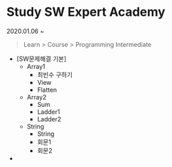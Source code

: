 # Study SW Expert Academy

2020.01.06 ~



> Learn > Course > Programming Intermediate



* [SW문제해결 기본]
  * Array1
    * 최빈수 구하기
    * View
    * Flatten
  * Array2
    * Sum
    * Ladder1
    * Ladder2
  * String
    * String
    * 회문1
    * 회문2
* 